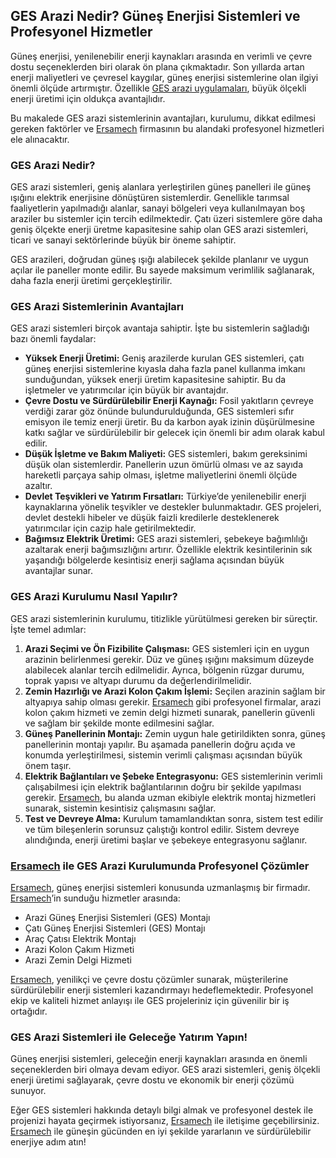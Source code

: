 <h2>GES Arazi Nedir? Güneş Enerjisi Sistemleri ve Profesyonel Hizmetler</h2>

<p>Güneş enerjisi, yenilenebilir enerji kaynakları arasında en verimli ve çevre dostu seçeneklerden biri olarak ön plana çıkmaktadır. Son yıllarda artan enerji maliyetleri ve çevresel kaygılar, güneş enerjisi sistemlerine olan ilgiyi önemli ölçüde artırmıştır. Özellikle <a href="https://ersamech.com/hizmetler/arazi-gunes-enerjisi-sistemleri-ges-montaji/">GES arazi uygulamaları</a>, büyük ölçekli enerji üretimi için oldukça avantajlıdır.</p>

<p>Bu makalede GES arazi sistemlerinin avantajları, kurulumu, dikkat edilmesi gereken faktörler ve <a href="https://ersamech.com/">Ersamech</a> firmasının bu alandaki profesyonel hizmetleri ele alınacaktır.</p>

<h3>GES Arazi Nedir?</h3>

<p>GES arazi sistemleri, geniş alanlara yerleştirilen güneş panelleri ile güneş ışığını elektrik enerjisine dönüştüren sistemlerdir. Genellikle tarımsal faaliyetlerin yapılmadığı alanlar, sanayi bölgeleri veya kullanılmayan boş araziler bu sistemler için tercih edilmektedir. Çatı üzeri sistemlere göre daha geniş ölçekte enerji üretme kapasitesine sahip olan GES arazi sistemleri, ticari ve sanayi sektörlerinde büyük bir öneme sahiptir.</p>

<p>GES arazileri, doğrudan güneş ışığı alabilecek şekilde planlanır ve uygun açılar ile paneller monte edilir. Bu sayede maksimum verimlilik sağlanarak, daha fazla enerji üretimi gerçekleştirilir.</p>

<h3>GES Arazi Sistemlerinin Avantajları</h3>

<p>GES arazi sistemleri birçok avantaja sahiptir. İşte bu sistemlerin sağladığı bazı önemli faydalar:</p>

<ul>
  <li><strong>Yüksek Enerji Üretimi:</strong> Geniş arazilerde kurulan GES sistemleri, çatı güneş enerjisi sistemlerine kıyasla daha fazla panel kullanma imkanı sunduğundan, yüksek enerji üretim kapasitesine sahiptir. Bu da işletmeler ve yatırımcılar için büyük bir avantajdır.</li>
  <li><strong>Çevre Dostu ve Sürdürülebilir Enerji Kaynağı:</strong> Fosil yakıtların çevreye verdiği zarar göz önünde bulundurulduğunda, GES sistemleri sıfır emisyon ile temiz enerji üretir. Bu da karbon ayak izinin düşürülmesine katkı sağlar ve sürdürülebilir bir gelecek için önemli bir adım olarak kabul edilir.</li>
  <li><strong>Düşük İşletme ve Bakım Maliyeti:</strong> GES sistemleri, bakım gereksinimi düşük olan sistemlerdir. Panellerin uzun ömürlü olması ve az sayıda hareketli parçaya sahip olması, işletme maliyetlerini önemli ölçüde azaltır.</li>
  <li><strong>Devlet Teşvikleri ve Yatırım Fırsatları:</strong> Türkiye’de yenilenebilir enerji kaynaklarına yönelik teşvikler ve destekler bulunmaktadır. GES projeleri, devlet destekli hibeler ve düşük faizli kredilerle desteklenerek yatırımcılar için cazip hale getirilmektedir.</li>
  <li><strong>Bağımsız Elektrik Üretimi:</strong> GES arazi sistemleri, şebekeye bağımlılığı azaltarak enerji bağımsızlığını artırır. Özellikle elektrik kesintilerinin sık yaşandığı bölgelerde kesintisiz enerji sağlama açısından büyük avantajlar sunar.</li>
</ul>

<h3>GES Arazi Kurulumu Nasıl Yapılır?</h3>

<p>GES arazi sistemlerinin kurulumu, titizlikle yürütülmesi gereken bir süreçtir. İşte temel adımlar:</p>

<ol>
  <li><strong>Arazi Seçimi ve Ön Fizibilite Çalışması:</strong> GES sistemleri için en uygun arazinin belirlenmesi gerekir. Düz ve güneş ışığını maksimum düzeyde alabilecek alanlar tercih edilmelidir. Ayrıca, bölgenin rüzgar durumu, toprak yapısı ve altyapı durumu da değerlendirilmelidir.</li>
  <li><strong>Zemin Hazırlığı ve Arazi Kolon Çakım İşlemi:</strong> Seçilen arazinin sağlam bir altyapıya sahip olması gerekir. <a href="https://ersamech.com/">Ersamech</a> gibi profesyonel firmalar, arazi kolon çakım hizmeti ve zemin delgi hizmeti sunarak, panellerin güvenli ve sağlam bir şekilde monte edilmesini sağlar.</li>
  <li><strong>Güneş Panellerinin Montajı:</strong> Zemin uygun hale getirildikten sonra, güneş panellerinin montajı yapılır. Bu aşamada panellerin doğru açıda ve konumda yerleştirilmesi, sistemin verimli çalışması açısından büyük önem taşır.</li>
  <li><strong>Elektrik Bağlantıları ve Şebeke Entegrasyonu:</strong> GES sistemlerinin verimli çalışabilmesi için elektrik bağlantılarının doğru bir şekilde yapılması gerekir. <a href="https://ersamech.com/">Ersamech</a>, bu alanda uzman ekibiyle elektrik montaj hizmetleri sunarak, sistemin kesintisiz çalışmasını sağlar.</li>
  <li><strong>Test ve Devreye Alma:</strong> Kurulum tamamlandıktan sonra, sistem test edilir ve tüm bileşenlerin sorunsuz çalıştığı kontrol edilir. Sistem devreye alındığında, enerji üretimi başlar ve şebekeye entegrasyonu sağlanır.</li>
</ol>

<h3><a href="https://ersamech.com/">Ersamech</a> ile GES Arazi Kurulumunda Profesyonel Çözümler</h3>

<p><a href="https://ersamech.com/">Ersamech</a>, güneş enerjisi sistemleri konusunda uzmanlaşmış bir firmadır. <a href="https://ersamech.com/hizmetler/arazi-gunes-enerjisi-sistemleri-ges-montaji/">Ersamech</a>’in sunduğu hizmetler arasında:</p>

<ul>
  <li>Arazi Güneş Enerjisi Sistemleri (GES) Montajı</li>
  <li>Çatı Güneş Enerjisi Sistemleri (GES) Montajı</li>
  <li>Araç Çatısı Elektrik Montajı</li>
  <li>Arazi Kolon Çakım Hizmeti</li>
  <li>Arazi Zemin Delgi Hizmeti</li>
</ul>

<p><a href="https://ersamech.com/">Ersamech</a>, yenilikçi ve çevre dostu çözümler sunarak, müşterilerine sürdürülebilir enerji sistemleri kazandırmayı hedeflemektedir. Profesyonel ekip ve kaliteli hizmet anlayışı ile GES projeleriniz için güvenilir bir iş ortağıdır.</p>

<h3>GES Arazi Sistemleri ile Geleceğe Yatırım Yapın!</h3>

<p>Güneş enerjisi sistemleri, geleceğin enerji kaynakları arasında en önemli seçeneklerden biri olmaya devam ediyor. GES arazi sistemleri, geniş ölçekli enerji üretimi sağlayarak, çevre dostu ve ekonomik bir enerji çözümü sunuyor.</p>

<p>Eğer GES sistemleri hakkında detaylı bilgi almak ve profesyonel destek ile projenizi hayata geçirmek istiyorsanız, <a href="https://ersamech.com/">Ersamech</a> ile iletişime geçebilirsiniz. <a href="https://ersamech.com/">Ersamech</a> ile güneşin gücünden en iyi şekilde yararlanın ve sürdürülebilir enerjiye adım atın!</p>

